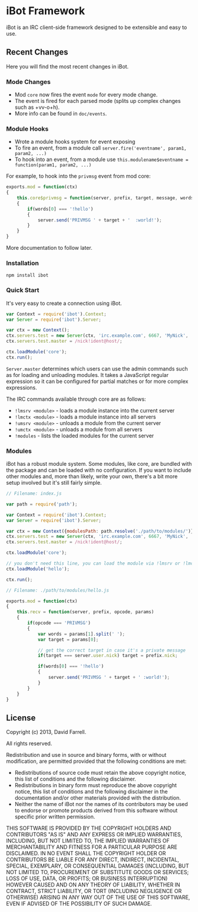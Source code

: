 # iBot Framework

iBot is an IRC client-side framework designed to be extensible and easy to use.

## Recent Changes

Here you will find the most recent changes in iBot.

### Mode Changes

* Mod `core` now fires the event `mode` for every mode change.
* The event is fired for each parsed mode (splits up complex changes such as +vv-o+h).
* More info can be found in `doc/events`.

### Module Hooks

* Wrote a module hooks system for event exposing
* To fire an event, from a module call `server.fire('eventname', param1, param2, ...)`
* To hook into an event, from a module use `this.modulename$eventname = function(param1, param2, ...)`

For example, to hook into the `privmsg` event from mod core:

```javascript
exports.mod = function(ctx)
{
	this.core$privmsg = function(server, prefix, target, message, words)
	{
		if(words[0] === '!hello')
		{
			server.send('PRIVMSG ' + target + '  :world!');
		}
	}
}
```

More documentation to follow later.

### Installation

```
npm install ibot
```

### Quick Start

It's very easy to create a connection using iBot.

```javascript
var Context = require('ibot').Context;
var Server = require('ibot').Server;

var ctx = new Context();
ctx.servers.test = new Server(ctx, 'irc.example.com', 6667, 'MyNick', 'myident', false, false);
ctx.servers.test.master = /nick!ident@host/;

ctx.loadModule('core');
ctx.run();
```

`Server.master` determines which users can use the admin commands such as for loading and unloading modules. It takes a JavaScript regular expression so it can be configured for partial matches or for more complex expressions.

The IRC commands available through core are as follows:

* `!lmsrv <module>`       - loads a module instance into the current server
* `!lmctx <module>`       - loads a module instance into all servers
* `!umsrv <module>`       - unloads a module from the current server
* `!umctx <module>`       - unloads a module from all servers
* `!modules`              - lists the loaded modules for the current server

### Modules

iBot has a robust module system. Some modules, like core, are bundled with the package and can be loaded with no configuration. If you want to include other modules and, more than likely, write your own, there's a bit more setup involved but it's still fairly simple.

```javascript
// Filename: index.js

var path = require('path');

var Context = require('ibot').Context;
var Server = require('ibot').Server;

var ctx = new Context({modulesPath: path.resolve('./path/to/modules/')});
ctx.servers.test = new Server(ctx, 'irc.example.com', 6667, 'MyNick', 'myident', false, false);
ctx.servers.test.master = /nick!ident@host/;

ctx.loadModule('core');

// you don't need this line, you can load the module via !lmsrv or !lmctx
ctx.loadModule('hello');

ctx.run();
```

```javascript
// Filename: ./path/to/modules/hello.js

exports.mod = function(ctx)
{
	this.recv = function(server, prefix, opcode, params)
	{
		if(opcode === 'PRIVMSG')
		{
			var words = params[1].split(' ');
			var target = params[0];

			// get the correct target in case it's a private message
			if(target === server.user.nick) target = prefix.nick;

			if(words[0] === '!hello')
			{
				server.send('PRIVMSG ' + target + ' :world!');
			}
		}
	}
}
```

## License

Copyright (c) 2013, David Farrell.

All rights reserved.

Redistribution and use in source and binary forms, with or without modification, are permitted provided that the following conditions are met:

* Redistributions of source code must retain the above copyright notice, this list of conditions and the following disclaimer.
* Redistributions in binary form must reproduce the above copyright notice, this list of conditions and the following disclaimer in the documentation and/or other materials provided with the distribution.
* Neither the name of iBot nor the names of its contributors may be used to endorse or promote products derived from this software without specific prior written permission.

THIS SOFTWARE IS PROVIDED BY THE COPYRIGHT HOLDERS AND CONTRIBUTORS "AS IS" AND ANY EXPRESS OR IMPLIED WARRANTIES, INCLUDING, BUT NOT LIMITED TO, THE IMPLIED WARRANTIES OF MERCHANTABILITY AND FITNESS FOR A PARTICULAR PURPOSE ARE DISCLAIMED. IN NO EVENT SHALL THE COPYRIGHT HOLDER OR CONTRIBUTORS BE LIABLE FOR ANY DIRECT, INDIRECT, INCIDENTAL, SPECIAL, EXEMPLARY, OR CONSEQUENTIAL DAMAGES (INCLUDING, BUT NOT LIMITED TO, PROCUREMENT OF SUBSTITUTE GOODS OR SERVICES; LOSS OF USE, DATA, OR PROFITS; OR BUSINESS INTERRUPTION) HOWEVER CAUSED AND ON ANY THEORY OF LIABILITY, WHETHER IN CONTRACT, STRICT LIABILITY, OR TORT (INCLUDING NEGLIGENCE OR OTHERWISE) ARISING IN ANY WAY OUT OF THE USE OF THIS SOFTWARE, EVEN IF ADVISED OF THE POSSIBILITY OF SUCH DAMAGE.
